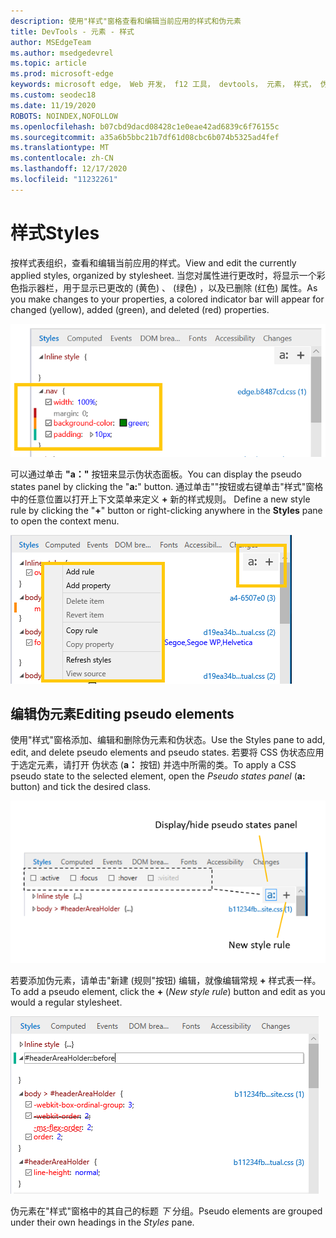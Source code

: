 ```yaml
---
description: 使用"样式"窗格查看和编辑当前应用的样式和伪元素
title: DevTools - 元素 - 样式
author: MSEdgeTeam
ms.author: msedgedevrel
ms.topic: article
ms.prod: microsoft-edge
keywords: microsoft edge， Web 开发， f12 工具， devtools， 元素， 样式， 伪状态， 伪类， 伪元素
ms.custom: seodec18
ms.date: 11/19/2020
ROBOTS: NOINDEX,NOFOLLOW
ms.openlocfilehash: b07cbd9dacd08428c1e0eae42ad6839c6f76155c
ms.sourcegitcommit: a35a6b5bbc21b7df61d08cbc6b074b5325ad4fef
ms.translationtype: MT
ms.contentlocale: zh-CN
ms.lasthandoff: 12/17/2020
ms.locfileid: "11232261"
---
```

# <span data-ttu-id="4b21d-104">样式</span><span class="sxs-lookup"><span data-stu-id="4b21d-104">Styles</span></span>

<span data-ttu-id="4b21d-105">按样式表组织，查看和编辑当前应用的样式。</span><span class="sxs-lookup"><span data-stu-id="4b21d-105">View and edit the currently applied styles, organized by stylesheet.</span></span>  <span data-ttu-id="4b21d-106">当您对属性进行更改时，将显示一个彩色指示器栏，用于显示已更改的 (黄色) 、 (绿色) ，以及已删除 (红色) 属性。</span><span class="sxs-lookup"><span data-stu-id="4b21d-106">As you make changes to your properties, a colored indicator bar will appear for changed (yellow), added (green), and deleted (red) properties.</span></span>

![样式窗格](../media/elements_styles.png)

<span data-ttu-id="4b21d-108">可以通过单击 **"a："** 按钮来显示伪状态面板。</span><span class="sxs-lookup"><span data-stu-id="4b21d-108">You can display the pseudo states panel by clicking the "**a:**" button.</span></span> <span data-ttu-id="4b21d-109">通过单击""按钮或右键单击"样式"窗格中的任意位置以打开上下文菜单来定义 **+** 新的样式规则。 </span><span class="sxs-lookup"><span data-stu-id="4b21d-109">Define a new style rule by clicking the "**+**" button or right-clicking anywhere in the **Styles** pane to open the context menu.</span></span>

![样式窗格按钮和上下文菜单](../media/elements_styles_buttons.png)

## <span data-ttu-id="4b21d-111">编辑伪元素</span><span class="sxs-lookup"><span data-stu-id="4b21d-111">Editing pseudo elements</span></span>

<span data-ttu-id="4b21d-112">使用"样式"窗格添加、编辑和删除伪元素和伪状态。</span><span class="sxs-lookup"><span data-stu-id="4b21d-112">Use the Styles pane to add, edit, and delete pseudo elements and pseudo states.</span></span> <span data-ttu-id="4b21d-113">若要将 CSS 伪状态应用于选定元素，请打开 伪状态 (**a：** 按钮) 并选中所需的类。</span><span class="sxs-lookup"><span data-stu-id="4b21d-113">To apply a CSS pseudo state to the selected element, open the *Pseudo states panel* (**a:** button) and tick the desired class.</span></span>

![样式窗格中的伪类](../media/elements_styles_pseudo_states.png)

<span data-ttu-id="4b21d-115">若要添加伪元素，请单击"新建 (规则"按钮) 编辑，就像编辑常规 **+** 样式表一样。 </span><span class="sxs-lookup"><span data-stu-id="4b21d-115">To add a pseudo element, click the **+** (*New style rule*) button and edit as you would a regular stylesheet.</span></span>

![从"样式"窗格添加伪元素](../media/elements_styles_pseudo_element.png)

<span data-ttu-id="4b21d-117">伪元素在"样式"窗格中的其自己的标题 *下* 分组。</span><span class="sxs-lookup"><span data-stu-id="4b21d-117">Pseudo elements are grouped under their own headings in the *Styles* pane.</span></span>
